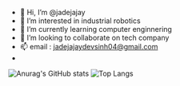 - 👋 Hi, I’m @jadejajay
- 👀 I’m interested in industrial robotics
- 🌱 I’m currently learning computer enginnering
- 💞️ I’m looking to collaborate on tech company
- 📫 email : jadejajaydevsinh04@gmail.com
- 
![Anurag's GitHub stats](https://github-readme-stats.vercel.app/api?username=jadejajay)
![Top Langs](https://github-readme-stats.vercel.app/api/top-langs/?username=anuraghazra)
<!---
jadejajay/jadejajay is a ✨ special ✨ repository because its `README.md` (this file) appears on your GitHub profile.
You can click the Preview link to take a look at your changes.
--->
